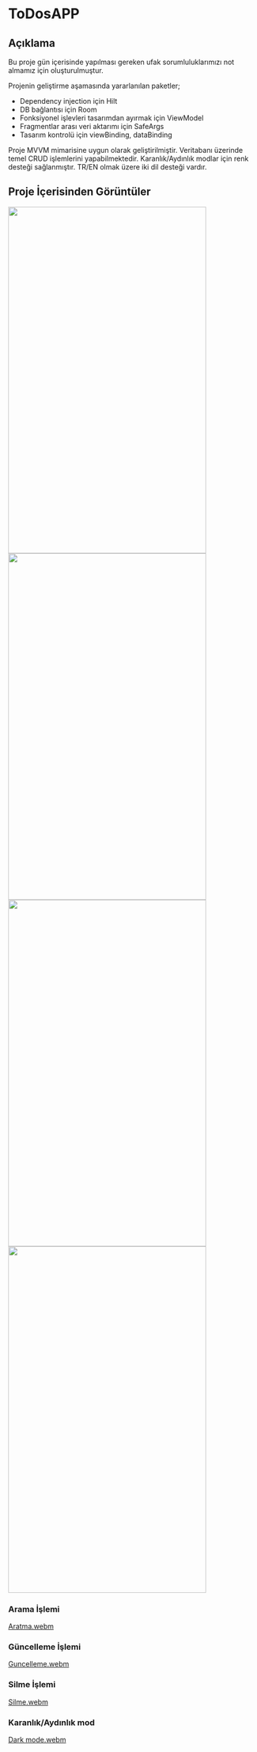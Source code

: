# ToDosAPP

## Açıklama
Bu proje gün içerisinde yapılması gereken ufak sorumluluklarımızı not almamız için oluşturulmuştur. 

Projenin geliştirme aşamasında yararlanılan paketler;
- Dependency injection için Hilt
- DB bağlantısı için Room
- Fonksiyonel işlevleri tasarımdan ayırmak için ViewModel
- Fragmentlar arası veri aktarımı için SafeArgs
- Tasarım kontrolü için viewBinding, dataBinding

Proje MVVM mimarisine uygun olarak geliştirilmiştir. Veritabanı üzerinde temel CRUD işlemlerini yapabilmektedir.
Karanlık/Aydınlık modlar için renk desteği sağlanmıştır. TR/EN olmak üzere iki dil desteği vardır.

## Proje İçerisinden Görüntüler
<img src="https://github.com/OzcanFatihCan/ToDosApp-Bootcamp/assets/93872480/0384f227-2983-445a-a5b8-c118707c0c30" height="700" width="400">
<img src="https://github.com/OzcanFatihCan/ToDosApp-Bootcamp/assets/93872480/e432b9ed-a0d2-4110-88a9-5eea8f9e0a4e" height="700" width="400">
<img src="https://github.com/OzcanFatihCan/ToDosApp-Bootcamp/assets/93872480/ccf158e6-c714-45b3-bd09-3937eaf22403" height="700" width="400">
<img src="https://github.com/OzcanFatihCan/ToDosApp-Bootcamp/assets/93872480/03df6129-5e1f-40c0-ae0f-4625cf5a5143" height="700" width="400">



### Arama İşlemi
[Aratma.webm](https://github.com/OzcanFatihCan/ToDosApp-Bootcamp/assets/93872480/f4c45680-59d4-4787-8a96-46dc33d0342b)

### Güncelleme İşlemi
[Guncelleme.webm](https://github.com/OzcanFatihCan/ToDosApp-Bootcamp/assets/93872480/a6557d35-cff0-4dc1-a7cb-9914b35ddc76)

### Silme İşlemi
[Silme.webm](https://github.com/OzcanFatihCan/ToDosApp-Bootcamp/assets/93872480/eae864ab-e508-42ce-b6b0-bc2a42e1eb68)

### Karanlık/Aydınlık mod
[Dark mode.webm](https://github.com/OzcanFatihCan/ToDosApp-Bootcamp/assets/93872480/406c101c-6533-4638-823b-ca0acfb75266)

